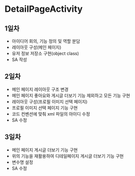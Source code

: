 DetailPageActivity
=
## 1일차

- 아이디어 회의, 기능 정의 및 역할 분담
- 레이아웃 구성(메인 페이지)
- 유저 정보 저장소 구현(object class)
- SA 작성

## 2일차

- 메인 페이지 레이아웃 구조 변경
- 메인 페이지 좋아요와 게시글 더보기 기능 제외하고 모든 기능 구현
- 레이아웃 구성(프로필 이미지 선택 페이지)
- 프로필 이미지 선택 페이지 기능 구현
- 코드 컨벤션에 맞춰 xml 파일의 아이디 수정
- SA 수정

## 3일차
- 메인 페이지 게시글 더보기 기능 구현
- 위의 기능을 재활용하여 디테일페이지 게시글 더보기 기능 구현
- 변수명 설정
- SA 수정